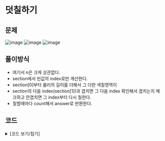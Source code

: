 # 덧칠하기

## 문제

![image](https://github.com/Employment-Study/Team_StudyJava/assets/44068819/5fcb0f71-f5bb-4630-87d8-8560029fc3bd)
![image](https://github.com/Employment-Study/Team_StudyJava/assets/44068819/4043ceca-4b4c-4806-b840-144dedc03bbb)
![image](https://github.com/Employment-Study/Team_StudyJava/assets/44068819/da01dd03-0006-4b58-bae2-883c84f86796)

## 풀이방식

- 여기서 n은 크게 상관없다.
- section에서 빈값의 index로만 계산한다.
- section[0]부터 롤러의 길이를 더해서 그 더한 색칠영역이
- section의 다음 index(section[1])과 겹치면 그 다음 index 확인해서 겹치는지 체크하고 안겹치면 그 index부터 다시 칠한다.
- 칠할때마다 count해서 answer로 반환한다.

## 코드

<details>
<summary>
[코드 보기/접기]
</summary>

```java
// 덧칠하기
class Solution {
	public int solution(int n, int m, int[] section) { // 2 3 6 [m = 4] max = 6
		int answer = 0;
		int max = 0;

		for (int i = 0; i < section.length; i++) {
			if (section[i] < max) {
				continue;
			}

			answer += 1;
			max = section[i] + m;
		}

		return answer;
	}
}

```

</details>

